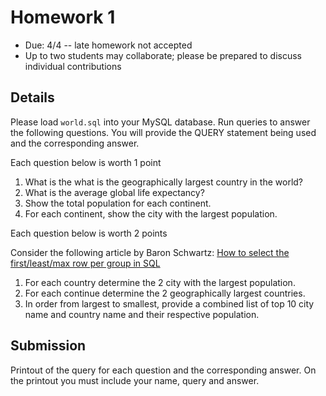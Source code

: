# Homework 1

* Due: 4/4 -- late homework not accepted
* Up to two students may collaborate; please be prepared to discuss individual contributions

## Details

Please load `world.sql` into your MySQL database.  Run queries to answer the following questions.  You will provide the QUERY statement being used and the corresponding answer.

Each question below is worth 1 point

1. What is the what is the geographically largest country in the world?
2. What is the average global life expectancy?
3. Show the total population for each continent.
4. For each continent, show the city with the largest population.

Each question below is worth 2 points

Consider the following article by Baron Schwartz: [How to select the first/least/max row per group in SQL](https://www.xaprb.com/blog/2006/12/07/how-to-select-the-firstleastmax-row-per-group-in-sql/)

1. For each country determine the 2 city with the largest population.
2. For each continue determine the 2 geographically largest countries.
3. In order from largest to smallest, provide a combined list of top 10 city name and country name and their respective population. 


## Submission

Printout of the query for each question and the corresponding answer.  On the printout you must include your name, query and answer.

